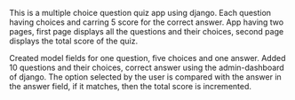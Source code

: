 
This is a multiple choice question quiz app using django. Each question having  choices and  carring 5 score for the correct answer. App having two pages, first page displays all the questions and their choices, second page displays the total score of the quiz.

Created model fields for one question, five choices and one answer.  Added 10 questions and their choices, correct answer using the admin-dashboard of django. The option selected by the user is compared with the  answer in the  answer field, if it matches, then the total score is incremented.
